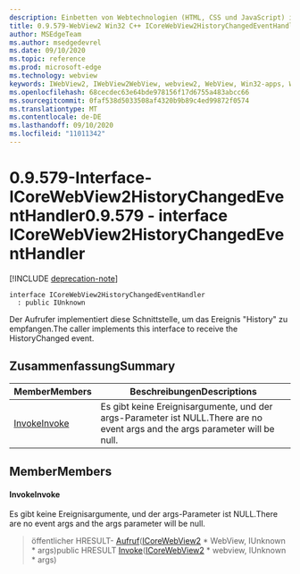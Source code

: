 ```yaml
---
description: Einbetten von Webtechnologien (HTML, CSS und JavaScript) in ihre systemeigenen Anwendungen mit dem Microsoft Edge WebView2-Steuerelement
title: 0.9.579-WebView2 Win32 C++ ICoreWebView2HistoryChangedEventHandler
author: MSEdgeTeam
ms.author: msedgedevrel
ms.date: 09/10/2020
ms.topic: reference
ms.prod: microsoft-edge
ms.technology: webview
keywords: IWebView2, IWebView2WebView, webview2, WebView, Win32-apps, Win32, Edge, ICoreWebView2, ICoreWebView2Controller, Browser-Steuerelement, Edge-HTML, ICoreWebView2HistoryChangedEventHandler
ms.openlocfilehash: 68cecdec63e64bde978156f17d6755a483abcc66
ms.sourcegitcommit: 0faf538d5033508af4320b9b89c4ed99872f0574
ms.translationtype: MT
ms.contentlocale: de-DE
ms.lasthandoff: 09/10/2020
ms.locfileid: "11011342"
---
```

# <span data-ttu-id="bbec8-104">0.9.579-Interface-ICoreWebView2HistoryChangedEventHandler</span><span class="sxs-lookup"><span data-stu-id="bbec8-104">0.9.579 - interface ICoreWebView2HistoryChangedEventHandler</span></span> 

[!INCLUDE [deprecation-note](../../includes/deprecation-note.md)]

```
interface ICoreWebView2HistoryChangedEventHandler
  : public IUnknown
```

<span data-ttu-id="bbec8-105">Der Aufrufer implementiert diese Schnittstelle, um das Ereignis "History" zu empfangen.</span><span class="sxs-lookup"><span data-stu-id="bbec8-105">The caller implements this interface to receive the HistoryChanged event.</span></span>

## <span data-ttu-id="bbec8-106">Zusammenfassung</span><span class="sxs-lookup"><span data-stu-id="bbec8-106">Summary</span></span>

 <span data-ttu-id="bbec8-107">Member</span><span class="sxs-lookup"><span data-stu-id="bbec8-107">Members</span></span>                        | <span data-ttu-id="bbec8-108">Beschreibungen</span><span class="sxs-lookup"><span data-stu-id="bbec8-108">Descriptions</span></span>
--------------------------------|---------------------------------------------
[<span data-ttu-id="bbec8-109">Invoke</span><span class="sxs-lookup"><span data-stu-id="bbec8-109">Invoke</span></span>](#invoke) | <span data-ttu-id="bbec8-110">Es gibt keine Ereignisargumente, und der args-Parameter ist NULL.</span><span class="sxs-lookup"><span data-stu-id="bbec8-110">There are no event args and the args parameter will be null.</span></span>

## <span data-ttu-id="bbec8-111">Member</span><span class="sxs-lookup"><span data-stu-id="bbec8-111">Members</span></span>

#### <span data-ttu-id="bbec8-112">Invoke</span><span class="sxs-lookup"><span data-stu-id="bbec8-112">Invoke</span></span> 

<span data-ttu-id="bbec8-113">Es gibt keine Ereignisargumente, und der args-Parameter ist NULL.</span><span class="sxs-lookup"><span data-stu-id="bbec8-113">There are no event args and the args parameter will be null.</span></span>

> <span data-ttu-id="bbec8-114">öffentlicher HRESULT- [Aufruf](#invoke)([ICoreWebView2](icorewebview2.md) \* WebView, IUnknown \* args)</span><span class="sxs-lookup"><span data-stu-id="bbec8-114">public HRESULT [Invoke](#invoke)([ICoreWebView2](icorewebview2.md) \* webview, IUnknown \* args)</span></span>

